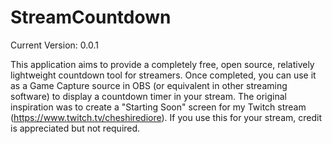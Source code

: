 # StreamCountdown

Current Version: 0.0.1

This application aims to provide a completely free, open source, relatively lightweight countdown tool for streamers. Once completed, you can use it as a Game Capture source in OBS (or equivalent in other streaming software) to display a countdown timer in your stream. The original inspiration was to create a "Starting Soon" screen for my Twitch stream (https://www.twitch.tv/cheshirediore). If you use this for your stream, credit is appreciated but not required.
